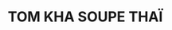 ---
uuid: d4113d67-3b5e-49a1-b9aa-39bec1a14276
title: TOM KHA SOUPE THAÏ
draft: false
img: https://recipecontent.fooby.ch/22054_3-2_1560-1040.jpg
description: "Le Tom Kha est une  soupe thaïlandaise préparée principalement
  avec du lait de coco et du Galanga, c’est un bouillon au goût citronné mais
  pas acide. Tom Kha (en thaï : ต้มข่า) veut dire soupe de galanga , Tom =
  Bouillon et Kha = Galanga."
layout: recettes
type: plat
categories:
  - Soupe
auteur: Auré
regime:
  - vegan
  - sans-gluten
region: Thaïlande
cuisson: Oui
temperature: Chaud
plate: 100
quantite_desc: un bol d'environ 700ml par personne
check: Non
checkAlwaysOk: false
ingredients:
  legumes:
    - title: Citron vert
      quantite: 25
      unit: unité
    - title: Oignon
      quantite: 5
      unit: Kg
    - title: Tomate
      quantite: 8
      unit: Kg
    - title: Champignons
      quantite: 4
      unit: Kg
    - title: Echalote
      quantite: 3
      unit: Kg
    - title: Ail
      quantite: 6
      unit: tête·s
  epices:
    - title: Bouillon de légume (sans gluten)
      quantite: 40
      unit: unité
    - title: Coriandre fraîche
      quantite: 10
      unit: bottes
      commentaire: au service
    - title: Sambal oelek
      quantite: 500
      unit: grammes
      commentaire: au service
    - title: Tamari (sauce)
      quantite: 500
      unit: ml
    - title: Gingembre bio
      quantite: 600
      unit: grammes
    - title: Feuille de citron combava
      quantite: 50
      unit: unité
    - title: "Piment oiseau frais "
      quantite: 5
      unit: unité
    - title: Galanga
      quantite: 300
      unit: grammes
    - title: Citronnelle (bâton)
      quantite: 8
      unit: unité
  autres:
    - title: Eau
      quantite: 52
      unit: litre
  sucres:
    - title: Jus de citron vert
      quantite: 2
      unit: litre
    - title: sucre de canne (blond)
      quantite: 300
      unit: grammes
  lof:
    - title: lait de coco
      quantite: 8
      unit: litre
  sec:
    - title: Nouilles de riz Phö
      quantite: 7
      unit: Kg
preparation: >-
  Dans une très grosse gamelle, la remplir de toute l'eau bouillante ( à la
  bouilloire c'est moins long et ça économise le gaz).


  Couper le galanga, le gingembre non pelé et l'ail en tranches fines.


  Couper en deux les bâtonnets de citronnelle et les écraser.


  Ecraser ou mixer grossièrement les échalotes avec quelques cuillères de sel.


  Tout verser dans la gamelle avec les feuilles de combava, les bouillons de légumes sans gluten et les piments entiers pas coupés.


  Quand le bouillon commence à bouillir, porter à feu doux et laisser mijoter 45min en remuant de temps en temps.


  Pendant ce temps, 


  couper en morceaux les champignons de Paris.


  couper les oignons en fines rondelles.


  couper les tomates en quartiers et ôter le pédoncule.


  Ajouter au bouillon les champignons et les oignons, la sauce soja et le sucre. Laisser mijoter 15/20min. Goûter.


  Puis  verser le lait de coco, le jus de citron et les tomates. Baisser le feu très très doux. A partir de là cela ne doit plus bouillir car le lait de coco pourrait cailler. Cuire 30min. Goûter et ajuster l'assaisonnement (sel?)


  Effeuiller la coriandre. Couper en quartier les citrons verts.


  Cuire les nouilles en suivant les instructions et bien les rincer à l'eau froide un fois cuites. Les laisser dans l'eau pour le service, cela évitera qu'elles se collent entre elles.


  Au service, verser une grosse louche de soupe (env. 600gr) et y plonger les nouilles (env. 150gr). Décorer d'une bonne cuillère de coriandre et d'un quartier de citron.


  Proposer une cuillère à café de Sambal Oelek (sauce piment).
publishDate: 2024-06-04T10:56:00.000Z
---